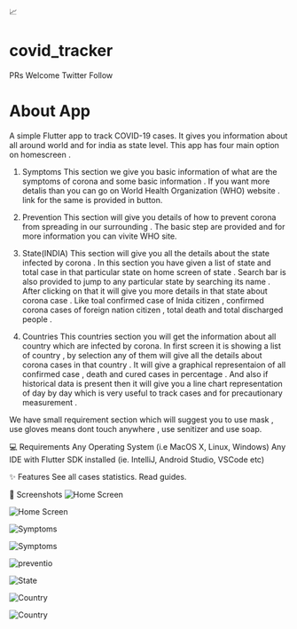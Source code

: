 📈
# covid_tracker

PRs Welcome Twitter Follow

# About App
A simple Flutter app to track COVID-19 cases. It gives you information about all around world and for india as state level.
This app has four main option on homescreen .
1) Symptoms
  This section we give you basic information of what are the symptoms of corona and some basic information . If you want more detalis     than   you can go on World Health Organization (WHO) website . link for the same is provided in button.
 
2)  Prevention
  This section will give you details of how to prevent corona from spreading  in our surrounding . The basic step are provided and for     more   information you can vivite WHO site.
  
 3) State(INDIA)
  This section will give you all the details about the state infected by corona .  In this section you have given a list of state and     total case in that particular state on home screen of state . Search bar is also provided to jump to any particular state by searching   its name . After clicking on that it will give you more details in that state about corona case . Like toal confirmed case of Inida     citizen , confirmed corona cases of foreign nation citizen , total death and total discharged people .
  
4) Countries
  This countries section you will get the information about all country which are infected by corona. In first screen it is showing a     list of country , by selection any of them will give all the details about corona cases in that country . It will give a graphical 
  representaion of all confirmed case , death and cured cases in percentage . And also if historical data is present then it will give     you a line chart representation of day by day which is very useful to track cases and for precautionary measurement .
 
We have small requirement section which will suggest you to use mask , use gloves means dont touch anywhere , use senitizer and use      soap.

💻 Requirements
Any Operating System (i.e MacOS X, Linux, Windows)
Any IDE with Flutter SDK installed (ie. IntelliJ, Android Studio, VSCode etc)

✨ Features
 See all cases statistics.
 Read guides.
 
📸 Screenshots
![Home Screen](/screenshot/Screenshot_2020-03-26-12-26-25-730_com.example.covid_tracker.png)
  
![Home Screen](/screenshot/Screenshot_2020-03-26-12-26-36-043_com.example.covid_tracker.png)

![Symptoms](/screenshot/Screenshot_2020-03-26-12-26-41-010_com.example.covid_tracker.png)

![Symptoms](/screenshot/Screenshot_2020-03-26-12-26-46-574_com.example.covid_tracker.png)

![preventio](/screenshot/Screenshot_2020-03-26-12-26-51-221_com.example.covid_tracker.png)

![State](/screenshot/Screenshot_2020-03-26-12-26-58-438_com.example.covid_tracker.png)

![Country](/screenshot/Screenshot_2020-03-26-12-27-14-819_com.example.covid_tracker.png)


![Country](/screenshot/Screenshot_2020-03-26-12-27-25-887_com.example.covid_tracker.png)
